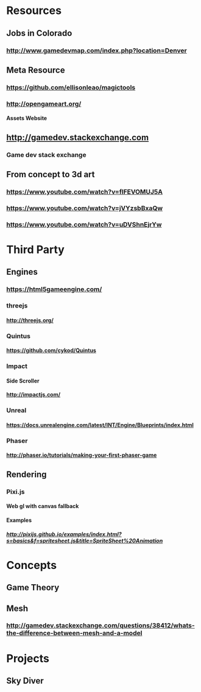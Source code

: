 # Resources
## Jobs in Colorado
### http://www.gamedevmap.com/index.php?location=Denver
## Meta Resource
### https://github.com/ellisonleao/magictools
### http://opengameart.org/
#### Assets Website
## http://gamedev.stackexchange.com
### Game dev stack exchange
## From concept to 3d art
### https://www.youtube.com/watch?v=flFEVOMUJ5A
### https://www.youtube.com/watch?v=jVYzsbBxaQw
### https://www.youtube.com/watch?v=uDVShnEjrYw
# Third Party
## Engines
### https://html5gameengine.com/
### threejs
#### http://threejs.org/
### Quintus
#### https://github.com/cykod/Quintus
### Impact
#### Side Scroller
#### http://impactjs.com/
### Unreal
#### https://docs.unrealengine.com/latest/INT/Engine/Blueprints/index.html
### Phaser
#### http://phaser.io/tutorials/making-your-first-phaser-game
## Rendering
### Pixi.js
#### Web gl with canvas fallback
#### Examples
##### http://pixijs.github.io/examples/index.html?s=basics&f=spritesheet.js&title=SpriteSheet%20Animation
# Concepts
## Game Theory
## Mesh
### http://gamedev.stackexchange.com/questions/38412/whats-the-difference-between-mesh-and-a-model
# Projects
## Sky Diver
